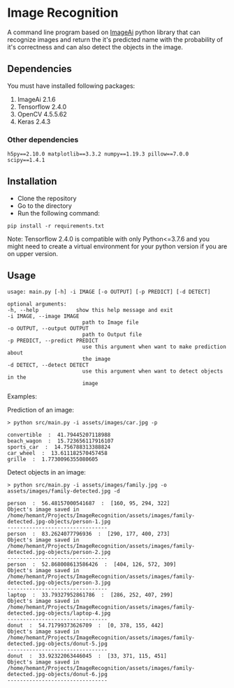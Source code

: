 # Image Recognition

A command line program based on [ImageAi](https://github.com/OlafenwaMoses/ImageAI) python library that can recognize images and return the it's predicted name with the probability of it's correctness and can also detect the objects in the image.

## Dependencies

You must have installed following packages:

1. ImageAi 2.1.6
1. Tensorflow 2.4.0
1. OpenCV 4.5.5.62
1. Keras 2.4.3

### Other dependencies

```
h5py==2.10.0 matplotlib==3.3.2 numpy==1.19.3 pillow==7.0.0 scipy==1.4.1
```

## Installation

- Clone the repository
- Go to the directory
- Run the following command:

```
pip install -r requirements.txt
```

Note: Tensorflow 2.4.0 is compatible with only Python<=3.7.6 and you might need to create a virtual environment for your python version if you are on upper version.

## Usage

    usage: main.py [-h] -i IMAGE [-o OUTPUT] [-p PREDICT] [-d DETECT]

    optional arguments:
    -h, --help            show this help message and exit
    -i IMAGE, --image IMAGE
                            path to Image file
    -o OUTPUT, --output OUTPUT
                            path to Output file
    -p PREDICT, --predict PREDICT
                            use this argument when want to make prediction about
                            the image
    -d DETECT, --detect DETECT
                            use this argument when want to detect objects in the
                            image

Examples:

Prediction of an image:

    > python src/main.py -i assets/images/car.jpg -p

    convertible  :  41.79445207118988
    beach_wagon  :  15.723656117916107
    sports_car  :  14.756788313388824
    car_wheel  :  13.611182570457458
    grille  :  1.7730096355080605

Detect objects in an image:

    > python src/main.py -i assets/images/family.jpg -o assets/images/family-detected.jpg -d

    person  :  56.48157000541687  :  [160, 95, 294, 322]
    Object's image saved in /home/hemant/Projects/ImageRecognition/assets/images/family-detected.jpg-objects/person-1.jpg
    --------------------------------
    person  :  83.2624077796936  :  [290, 177, 400, 273]
    Object's image saved in /home/hemant/Projects/ImageRecognition/assets/images/family-detected.jpg-objects/person-2.jpg
    --------------------------------
    person  :  52.868008613586426  :  [404, 126, 572, 309]
    Object's image saved in /home/hemant/Projects/ImageRecognition/assets/images/family-detected.jpg-objects/person-3.jpg
    --------------------------------
    laptop  :  33.79327952861786  :  [286, 252, 407, 299]
    Object's image saved in /home/hemant/Projects/ImageRecognition/assets/images/family-detected.jpg-objects/laptop-4.jpg
    --------------------------------
    donut  :  54.71799373626709  :  [0, 378, 155, 442]
    Object's image saved in /home/hemant/Projects/ImageRecognition/assets/images/family-detected.jpg-objects/donut-5.jpg
    --------------------------------
    donut  :  33.92322063446045  :  [33, 371, 115, 451]
    Object's image saved in /home/hemant/Projects/ImageRecognition/assets/images/family-detected.jpg-objects/donut-6.jpg
    --------------------------------
